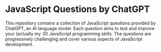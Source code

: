 # JavaScript Questions by ChatGPT

This repository contains a collection of JavaScript questions provided by ChatGPT, an AI language model. Each question aims to test and improve your (actually my :D) JavaScript programming skills. The questions are progressively challenging and cover various aspects of JavaScript development.
